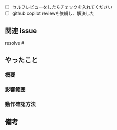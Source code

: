 <!-- I want to review in Japanese. -->
- [ ] セルフレビューをしたらチェックを入れてください
- [ ] github copilot reviewを依頼し、解決した

## 関連 issue

resolve #<issue-number>

## やったこと

### 概要

<!-- 変更内容を 3 行程度でまとめまとめてください。 --> 

### 影響範囲

<!-- DB や API エンドポイントの変更など、大きな影響がある場合はその旨をここに書いてください。 -->

### 動作確認方法

<!-- 動作確認方法と確認内容をリスト形式でまとめてください。 -->

## 備考

<!-- この PR についての課題や、議論したいことがあればここに書いてください。 -->

<!-- for GitHub Copilot review rule -->
<!--
レビューする際には、以下のprefix(接頭辞)をつけてください
[must]  
[imo] (in my opinion)  
[nits](nitpick) 
[ask]  
[fyi]
-->
<!-- for GitHub Copilot review  rule-->

<!-- I want to review in Japanese. -->